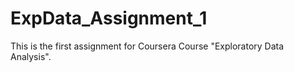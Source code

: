 # ExpData_Assignment_1

This is the first assignment for Coursera Course "Exploratory Data Analysis".
